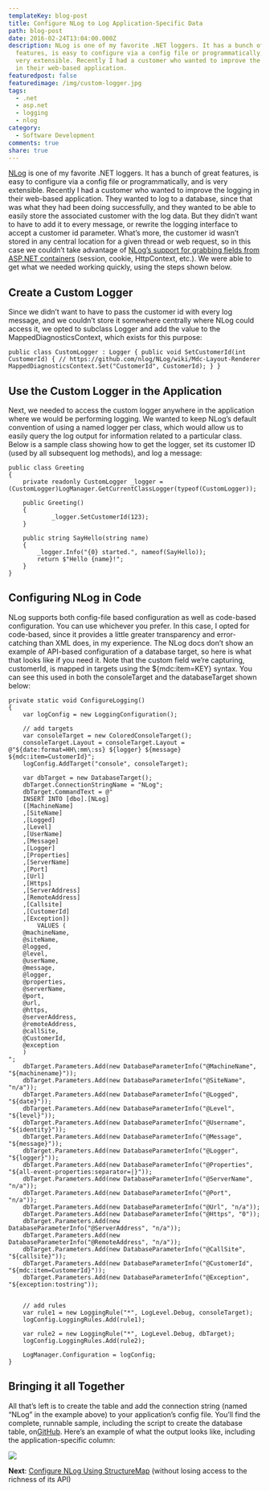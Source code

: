 ```yaml
---
templateKey: blog-post
title: Configure NLog to Log Application-Specific Data
path: blog-post
date: 2016-02-24T13:04:00.000Z
description: NLog is one of my favorite .NET loggers. It has a bunch of great
  features, is easy to configure via a config file or programmatically, and is
  very extensible. Recently I had a customer who wanted to improve the logging
  in their web-based application.
featuredpost: false
featuredimage: /img/custom-logger.jpg
tags:
  - .net
  - asp.net
  - logging
  - nlog
category:
  - Software Development
comments: true
share: true
---
```

[NLog](http://nlog-project.org/) is one of my favorite .NET loggers. It has a bunch of great features, is easy to configure via a config file or programmatically, and is very extensible. Recently I had a customer who wanted to improve the logging in their web-based application. They wanted to log to a database, since that was what they had been doing successfully, and they wanted to be able to easily store the associated customer with the log data. But they didn’t want to have to add it to every message, or rewrite the logging interface to accept a customer id parameter. What’s more, the customer id wasn’t stored in any central location for a given thread or web request, so in this case we couldn’t take advantage of [NLog’s support for grabbing fields from ASP.NET containers](https://github.com/NLog/NLog.Web) (session, cookie, HttpContext, etc.). We were able to get what we needed working quickly, using the steps shown below.

## Create a Custom Logger

Since we didn’t want to have to pass the customer id with every log message, and we couldn’t store it somewhere centrally where NLog could access it, we opted to subclass Logger and add the value to the MappedDiagnosticsContext, which exists for this purpose:

`public class CustomLogger : Logger {
    public void SetCustomerId(int CustomerId)
    {
        // https://github.com/nlog/NLog/wiki/Mdc-Layout-Renderer
        MappedDiagnosticsContext.Set("CustomerId", CustomerId);
    }
}`

## Use the Custom Logger in the Application

Next, we needed to access the custom logger anywhere in the application where we would be performing logging. We wanted to keep NLog’s default convention of using a named logger per class, which would allow us to easily query the log output for information related to a particular class. Below is a sample class showing how to get the logger, set its customer ID (used by all subsequent log methods), and log a message:

```
public class Greeting
{
    private readonly CustomLogger _logger = (CustomLogger)LogManager.GetCurrentClassLogger(typeof(CustomLogger));
 
    public Greeting()
    {
            _logger.SetCustomerId(123);
    }
 
    public string SayHello(string name)
    {
        _logger.Info("{0} started.", nameof(SayHello));
        return $"Hello {name}!";
    }
}
```

## Configuring NLog in Code

NLog supports both config-file based configuration as well as code-based configuration. You can use whichever you prefer. In this case, I opted for code-based, since it provides a little greater transparency and error-catching than XML does, in my experience. The NLog docs don’t show an example of API-based configuration of a database target, so here is what that looks like if you need it. Note that the custom field we’re capturing, customerId, is mapped in targets using the ${mdc:item=KEY} syntax. You can see this used in both the consoleTarget and the databaseTarget shown below:

```
private static void ConfigureLogging()
{
    var logConfig = new LoggingConfiguration();
 
    // add targets
    var consoleTarget = new ColoredConsoleTarget();
    consoleTarget.Layout = consoleTarget.Layout = @"${date:format=HH\:mm\:ss} ${logger} ${message} ${mdc:item=CustomerId}";
    logConfig.AddTarget("console", consoleTarget);
 
    var dbTarget = new DatabaseTarget();
    dbTarget.ConnectionStringName = "NLog";
    dbTarget.CommandText = @"
    INSERT INTO [dbo].[NLog]
    ([MachineName]
    ,[SiteName]
    ,[Logged]
    ,[Level]
    ,[UserName]
    ,[Message]
    ,[Logger]
    ,[Properties]
    ,[ServerName]
    ,[Port]
    ,[Url]
    ,[Https]
    ,[ServerAddress]
    ,[RemoteAddress]
    ,[Callsite]
    ,[CustomerId]
    ,[Exception])
        VALUES (
    @machineName,
    @siteName,
    @logged,
    @level,
    @userName,
    @message,
    @logger,
    @properties,
    @serverName,
    @port,
    @url,
    @https,
    @serverAddress,
    @remoteAddress,
    @callSite,
    @CustomerId,
    @exception
    )
";
    dbTarget.Parameters.Add(new DatabaseParameterInfo("@MachineName", "${machinename}"));
    dbTarget.Parameters.Add(new DatabaseParameterInfo("@SiteName", "n/a"));
    dbTarget.Parameters.Add(new DatabaseParameterInfo("@Logged", "${date}"));
    dbTarget.Parameters.Add(new DatabaseParameterInfo("@Level", "${level}"));
    dbTarget.Parameters.Add(new DatabaseParameterInfo("@Username", "${identity}"));
    dbTarget.Parameters.Add(new DatabaseParameterInfo("@Message", "${message}"));
    dbTarget.Parameters.Add(new DatabaseParameterInfo("@Logger", "${logger}"));
    dbTarget.Parameters.Add(new DatabaseParameterInfo("@Properties", "${all-event-properties:separator=|}"));
    dbTarget.Parameters.Add(new DatabaseParameterInfo("@ServerName", "n/a"));
    dbTarget.Parameters.Add(new DatabaseParameterInfo("@Port", "n/a"));
    dbTarget.Parameters.Add(new DatabaseParameterInfo("@Url", "n/a"));
    dbTarget.Parameters.Add(new DatabaseParameterInfo("@Https", "0"));
    dbTarget.Parameters.Add(new DatabaseParameterInfo("@ServerAddress", "n/a"));
    dbTarget.Parameters.Add(new DatabaseParameterInfo("@RemoteAddress", "n/a"));
    dbTarget.Parameters.Add(new DatabaseParameterInfo("@CallSite", "${callsite}"));
    dbTarget.Parameters.Add(new DatabaseParameterInfo("@CustomerId", "${mdc:item=CustomerId}"));
    dbTarget.Parameters.Add(new DatabaseParameterInfo("@Exception", "${exception:tostring"));
 
 
    // add rules
    var rule1 = new LoggingRule("*", LogLevel.Debug, consoleTarget);
    logConfig.LoggingRules.Add(rule1);
 
    var rule2 = new LoggingRule("*", LogLevel.Debug, dbTarget);
    logConfig.LoggingRules.Add(rule2);
 
    LogManager.Configuration = logConfig;
}
```

## Bringing it all Together

All that’s left is to create the table and add the connection string (named “NLog” in the example above) to your application’s config file. You’ll find the complete, runnable sample, including the script to create the database table, on[GitHub](https://github.com/ardalis/ConsoleLoggingSample). Here’s an example of what the output looks like, including the application-specific column:

![](/img/sampledata.png)

**Next**: [Configure NLog Using StructureMap](http://ardalis.com/configure-nlog-with-structuremap) (without losing access to the richness of its API)